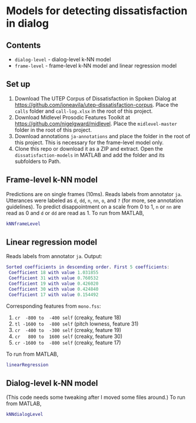 # Models for detecting dissatisfaction in dialog

## Contents

- `dialog-level` - dialog-level k-NN model
- `frame-level` - frame-level k-NN model and linear regression model

## Set up

1. Download The UTEP Corpus of Dissatisfaction in Spoken Dialog at <https://github.com/joneavila/utep-dissatisfaction-corpus>. Place the `calls` folder and `call-log.xlsx` in the root of this project.
1. Download Midlevel Prosodic Features Toolkit at <https://github.com/nigelgward/midlevel>. Place the `midlevel-master` folder in the root of this project.
1. Download annotations `ja-annotations` and place the folder in the root of this project. This is necessary for the frame-level model only.
1. Clone this repo or download it as a ZIP and extract. Open the `dissatisfaction-models` in MATLAB and add the folder and its subfolders to Path.

## Frame-level k-NN model

Predictions are on single frames (10ms). Reads labels from annotator `ja`. Utterances were labeled as `d`, `dd`, `n`, `nn`, `o`, and `?` (for more, see annotation guidelines). To predict disappointment on a scale from 0 to 1, `n` or `nn` are read as 0 and `d` or `dd` are read as 1. To run from MATLAB,

```MATLAB
kNNframeLevel
```

## Linear regression model

Reads labels from annotator `ja`. Output:

```MATLAB
Sorted coefficients in descending order. First 5 coefficients:
 Coefficient 18 with value 1.031855
 Coefficient 31 with value 0.760532
 Coefficient 19 with value 0.426020
 Coefficient 30 with value 0.424840
 Coefficient 17 with value 0.154492
```

Corresponding features from `mono.fss`:

1. `cr  -800 to  -400 self` (creaky, feature 18)
1. `tl -1600 to  -800 self` (pitch lowness, feature 31)
1. `cr  -400 to  -300 self` (creaky, feature 19)
1. `cr   800 to  1600 self` (creaky, feature 30)
1. `cr -1600 to  -800 self` (creaky, feature 17)

To run from MATLAB,

```MATLAB
linearRegression
```

## Dialog-level k-NN model

(This code needs some tweaking after I moved some files around.) To run from MATLAB,

```MATLAB
kNNdialogLevel
```

